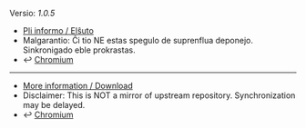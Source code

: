 [//]: # (do not edit me; start)

Versio: _1.0.5_

[//]: # (do not edit me; end)


- [Pli informo / Elŝuto](../../subfiles/about.urjm.md)
- Malgarantio: Ĉi tio NE estas spegulo de suprenflua deponejo. Sinkronigado eble prokrastas.
- &#8617; [Chromium](../urejectCR)

-----

- [More information / Download](../../subfiles/about.urjm.md)
- Disclaimer: This is NOT a mirror of upstream repository. Synchronization may be delayed.
- &#8617; [Chromium](../urejectCR)

